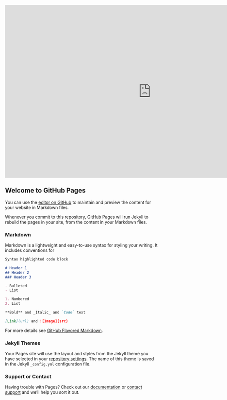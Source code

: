 <iframe src="https://docs.google.com/a/vbstudents.com/presentation/d/1PLVaTv8z8hcHzbwp7ndsMtZIVTlyxtyT1Fv7mDNEZ-8/embed?start=true&loop=true&delayms=15000" frameborder="0" width="960" height="569" allowfullscreen="true" mozallowfullscreen="true" webkitallowfullscreen="true"></iframe>

## Welcome to GitHub Pages

You can use the [editor on GitHub](https://github.com/brennanmhodge/Schoettlin/edit/gh-pages/index.md) to maintain and preview the content for your website in Markdown files.

Whenever you commit to this repository, GitHub Pages will run [Jekyll](https://jekyllrb.com/) to rebuild the pages in your site, from the content in your Markdown files.

### Markdown

Markdown is a lightweight and easy-to-use syntax for styling your writing. It includes conventions for

```markdown
Syntax highlighted code block

# Header 1
## Header 2
### Header 3

- Bulleted
- List

1. Numbered
2. List

**Bold** and _Italic_ and `Code` text

[Link](url) and ![Image](src)
```

For more details see [GitHub Flavored Markdown](https://guides.github.com/features/mastering-markdown/).

### Jekyll Themes

Your Pages site will use the layout and styles from the Jekyll theme you have selected in your [repository settings](https://github.com/brennanmhodge/Schoettlin/settings). The name of this theme is saved in the Jekyll `_config.yml` configuration file.

### Support or Contact

Having trouble with Pages? Check out our [documentation](https://help.github.com/categories/github-pages-basics/) or [contact support](https://github.com/contact) and we’ll help you sort it out.
